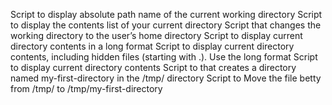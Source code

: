 Script to display absolute path name of the current working directory
Script to display the contents list of your current directory
Script that changes the working directory to the user’s home directory
Script to display current directory contents in a long format
Script to display current directory contents, including hidden files (starting with .). Use the long format
Script to display current directory contents
Script to that creates a directory named my-first-directory in the /tmp/ directory
Script to Move the file betty from /tmp/ to /tmp/my-first-directory
